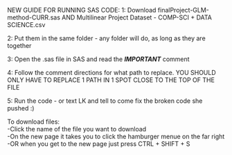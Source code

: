 NEW GUIDE FOR RUNNING SAS CODE:
  1: Download finalProject-GLM-method-CURR.sas AND Multilinear Project Dataset - COMP-SCI + DATA SCIENCE.csv  
    
  2: Put them in the same folder - any folder will do, as long as they are together  
    
  3: Open the .sas file in SAS and read the ***IMPORTANT*** comment  
  
  4: Follow the comment directions for what path to replace. YOU SHOULD ONLY HAVE TO REPLACE 1 PATH IN 1 SPOT CLOSE TO THE TOP OF THE FILE  
  
  5: Run the code - or text LK and tell to come fix the broken code she pushed :)  
  




  
  
To download files:  
  -Click the name of the file you want to download  
  -On the new page it takes you to click the hamburger menue on the far right  
      -OR when you get to the new page just press CTRL + SHIFT + S  
